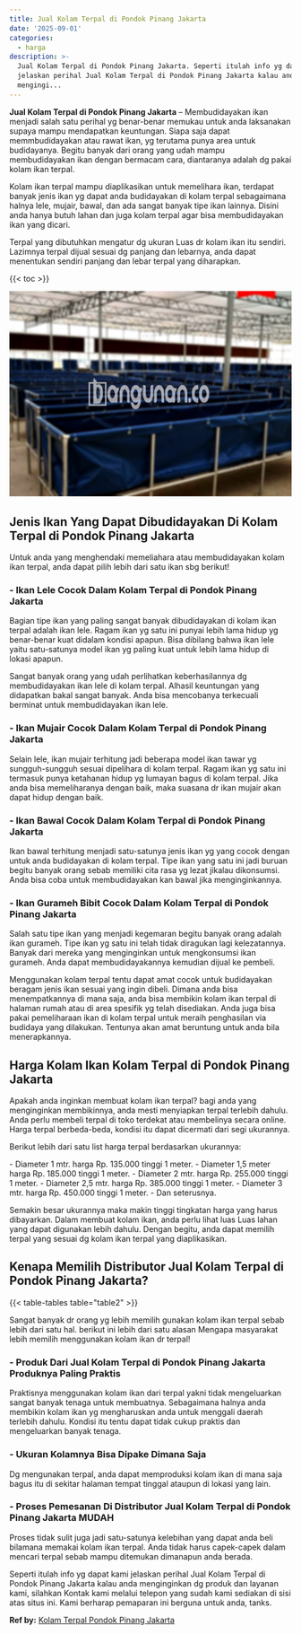 ```yaml
---
title: Jual Kolam Terpal di Pondok Pinang Jakarta
date: '2025-09-01'
categories:
  - harga
description: >-
  Jual Kolam Terpal di Pondok Pinang Jakarta. Seperti itulah info yg dapat kami
  jelaskan perihal Jual Kolam Terpal di Pondok Pinang Jakarta kalau anda
  mengingi...
---
```


**Jual Kolam Terpal di Pondok Pinang Jakarta** – Membudidayakan ikan menjadi salah satu perihal yg benar-benar memukau untuk anda laksanakan supaya mampu mendapatkan keuntungan. Siapa saja dapat memmbudidayakan atau rawat ikan, yg terutama punya area untuk budidayanya. Begitu banyak dari orang yang udah mampu membudidayakan ikan dengan bermacam cara, diantaranya adalah dg pakai kolam ikan terpal.

Kolam ikan terpal mampu diaplikasikan untuk memelihara ikan, terdapat banyak jenis ikan yg dapat anda budidayakan di kolam terpal sebagaimana halnya lele, mujair, bawal, dan ada sangat banyak tipe ikan lainnya. Disini anda hanya butuh lahan dan juga kolam terpal agar bisa membudidayakan ikan yang dicari.

Terpal yang dibutuhkan mengatur dg ukuran Luas dr kolam ikan itu sendiri. Lazimnya terpal dijual sesuai dg panjang dan lebarnya, anda dapat menentukan sendiri panjang dan lebar terpal yang diharapkan.

{{< toc >}}

![Jual Kolam Terpal di Pondok Pinang Jakarta](/images/jual-kolam-terpal-10.png)

## Jenis Ikan Yang Dapat Dibudidayakan Di Kolam Terpal di Pondok Pinang Jakarta

Untuk anda yang menghendaki memeliahara atau membudidayakan kolam ikan terpal, anda dapat pilih lebih dari satu ikan sbg berikut!

### \- Ikan Lele Cocok Dalam Kolam Terpal di Pondok Pinang Jakarta

Bagian tipe ikan yang paling sangat banyak dibudidayakan di kolam ikan terpal adalah ikan lele. Ragam ikan yg satu ini punyai lebih lama hidup yg benar-benar kuat didalam kondisi apapun. Bisa dibilang bahwa ikan lele yaitu satu-satunya model ikan yg paling kuat untuk lebih lama hidup di lokasi apapun.

Sangat banyak orang yang udah perlihatkan keberhasilannya dg membudidayakan ikan lele di kolam terpal. Alhasil keuntungan yang didapatkan bakal sangat banyak. Anda bisa mencobanya terkecuali berminat untuk membudidayakan ikan lele.

### \- Ikan Mujair Cocok Dalam Kolam Terpal di Pondok Pinang Jakarta

Selain lele, ikan mujair terhitung jadi beberapa model ikan tawar yg sungguh-sungguh sesuai dipelihara di kolam terpal. Ragam ikan yg satu ini termasuk punya ketahanan hidup yg lumayan bagus di kolam terpal. Jika anda bisa memeliharanya dengan baik, maka suasana dr ikan mujair akan dapat hidup dengan baik.

### \- Ikan Bawal Cocok Dalam Kolam Terpal di Pondok Pinang Jakarta

Ikan bawal terhitung menjadi satu-satunya jenis ikan yg yang cocok dengan untuk anda budidayakan di kolam terpal. Tipe ikan yang satu ini jadi buruan begitu banyak orang sebab memiliki cita rasa yg lezat jikalau dikonsumsi. Anda bisa coba untuk membudidayakan kan bawal jika menginginkannya.

### \- Ikan Gurameh Bibit Cocok Dalam Kolam Terpal di Pondok Pinang Jakarta

Salah satu tipe ikan yang menjadi kegemaran begitu banyak orang adalah ikan gurameh. Tipe ikan yg satu ini telah tidak diragukan lagi kelezatannya. Banyak dari mereka yang menginginkan untuk mengkonsumsi ikan gurameh. Anda dapat membudidayakannya kemudian dijual ke pembeli.

Menggunakan kolam terpal tentu dapat amat cocok untuk budidayakan beragam jenis ikan sesuai yang ingin dibeli. Dimana anda bisa menempatkannya di mana saja, anda bisa membikin kolam ikan terpal di halaman rumah atau di area spesifik yg telah disediakan. Anda juga bisa pakai pemeliharaan ikan di kolam terpal untuk meraih penghasilan via budidaya yang dilakukan. Tentunya akan amat beruntung untuk anda bila menerapkannya.

## Harga Kolam Ikan Kolam Terpal di Pondok Pinang Jakarta

Apakah anda inginkan membuat kolam ikan terpal? bagi anda yang menginginkan membikinnya, anda mesti menyiapkan terpal terlebih dahulu. Anda perlu membeli terpal di toko terdekat atau membelinya secara online. Harga terpal berbeda-beda, kondisi itu dapat dicermati dari segi ukurannya.

Berikut lebih dari satu list harga terpal berdasarkan ukurannya:

\- Diameter 1 mtr. harga Rp. 135.000 tinggi 1 meter. - Diameter 1,5 meter harga Rp. 185.000 tinggi 1 meter. - Diameter 2 mtr. harga Rp. 255.000 tinggi 1 meter. - Diameter 2,5 mtr. harga Rp. 385.000 tinggi 1 meter. - Diameter 3 mtr. harga Rp. 450.000 tinggi 1 meter. - Dan seterusnya.

Semakin besar ukurannya maka makin tinggi tingkatan harga yang harus dibayarkan. Dalam membuat kolam ikan, anda perlu lihat luas Luas lahan yang dapat digunakan lebih dahulu. Dengan begitu, anda dapat memilih terpal yang sesuai dg kolam ikan terpal yang diaplikasikan.

## Kenapa Memilih Distributor Jual Kolam Terpal di Pondok Pinang Jakarta?

{{< table-tables table="table2" >}}

Sangat banyak dr orang yg lebih memilih gunakan kolam ikan terpal sebab lebih dari satu hal. berikut ini lebih dari satu alasan Mengapa masyarakat lebih memilih menggunakan kolam ikan dr terpal!

### \- Produk Dari Jual Kolam Terpal di Pondok Pinang Jakarta Produknya Paling Praktis

Praktisnya menggunakan kolam ikan dari terpal yakni tidak mengeluarkan sangat banyak tenaga untuk membuatnya. Sebagaimana halnya anda membikin kolam ikan yg mengharuskan anda untuk menggali daerah terlebih dahulu. Kondisi itu tentu dapat tidak cukup praktis dan mengeluarkan banyak tenaga.

### \- Ukuran Kolamnya Bisa Dipake Dimana Saja

Dg mengunakan terpal, anda dapat memproduksi kolam ikan di mana saja bagus itu di sekitar halaman tempat tinggal ataupun di lokasi yang lain.

### \- Proses Pemesanan Di Distributor Jual Kolam Terpal di Pondok Pinang Jakarta MUDAH

Proses tidak sulit juga jadi satu-satunya kelebihan yang dapat anda beli bilamana memakai kolam ikan terpal. Anda tidak harus capek-capek dalam mencari terpal sebab mampu ditemukan dimanapun anda berada.

Seperti itulah info yg dapat kami jelaskan perihal Jual Kolam Terpal di Pondok Pinang Jakarta kalau anda menginginkan dg produk dan layanan kami, silahkan Kontak kami melalui telepon yang sudah kami sediakan di sisi atas situs ini. Kami berharap pemaparan ini berguna untuk anda, tanks.

**Ref by:** [Kolam Terpal Pondok Pinang Jakarta](https://id.wikipedia.org/wiki/Kolam)

